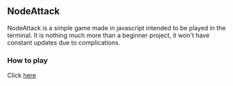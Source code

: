 ## NodeAttack

NodeAttack is a simple game made in javascript intended to be played in the terminal. It is nothing much more than a beginner project, it won't have constant updates due to complications.

### How to play
Click [here](howtoplay)
